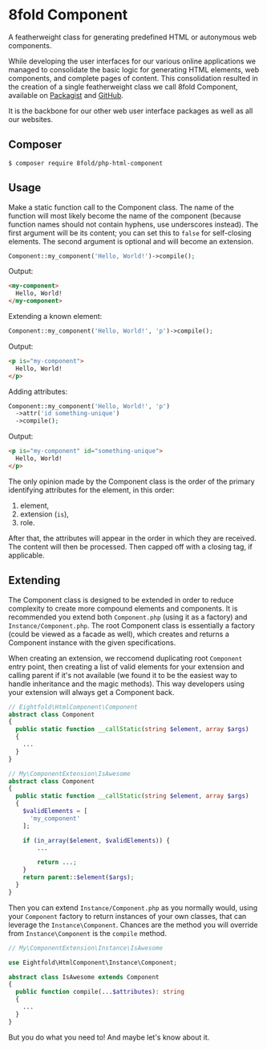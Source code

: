 # 8fold Component

A featherweight class for generating predefined HTML or autonymous web components.

While developing the user interfaces for our various online applications we managed to consolidate the basic logic for generating HTML elements, web components, and complete pages of content. This consolidation resulted in the creation of a single featherweight class we call 8fold Component, available on [Packagist](https://packagist.org/packages/8fold/php-html-component) and [GitHub](https://github.com/8fold/php-html-component).

It is the backbone for our other web user interface packages as well as all our websites.

## Composer

```
$ composer require 8fold/php-html-component
```

## Usage

Make a static function call to the Component class. The name of the function will most likely become the name of the component (because function names should not contain hyphens, use underscores instead). The first argument will be its content; you can set this to `false` for self-closing elements. The second argument is optional and will become an extension.

```php
Component::my_component('Hello, World!')->compile();
```

Output:

```html
<my-component>
  Hello, World!
</my-component>
```

Extending a known element:

```php
Component::my_component('Hello, World!', 'p')->compile();
```

Output:

```html
<p is="my-component">
  Hello, World!
</p>
```

Adding attributes:

```php
Component::my_component('Hello, World!', 'p')
  ->attr('id something-unique')
  ->compile();
```

Output:

```html
<p is="my-component" id="something-unique">
  Hello, World!
</p>
```


The only opinion made by the Component class is the order of the primary identifying attributes for the element, in this order:

1. element,
2. extension (`is`),
3. role.

After that, the attributes will appear in the order in which they are received. The content will then be processed. Then capped off with a closing tag, if applicable.

## Extending

The Component class is designed to be extended in order to reduce complexity to create more compound elements and components. It is recommended you extend both `Component.php` (using it as a factory) and `Instance/Component.php`. The root Component class is essentially a factory (could be viewed as a facade as well), which creates and returns a Component instance with the given specifications. 

When creating an extension, we reccomend duplicating root `Component` entry point, then creating a list of valid elements for your extension and calling parent if it's not available (we found it to be the easiest way to handle inheritance and the magic methods). This way developers using your extension will always get a Component back.

```php
// Eightfold\HtmlComponent\Component
abstract class Component
{
  public static function __callStatic(string $element, array $args)
  {
    ...
  }
}

// My\ComponentExtension\IsAwesome
abstract class Component
{
  public static function __callStatic(string $element, array $args)
  {
    $validElements = [
      'my_component'
    ];

    if (in_array($element, $validElements)) {
        ...

        return ...;
    }
    return parent::$element($args);
  }
}
```

Then you can extend `Instance/Component.php` as you normally would, using your `Component` factory to return instances of your own classes, that can leverage the `Instance\Component`. Chances are the method you will override from `Instance\Component` is the `compile` method.

```php
// My\ComponentExtension\Instance\IsAwesome

use Eightfold\HtmlComponent\Instance\Component;

abstract class IsAwesome extends Component
{
  public function compile(...$attributes): string
  {
    ...
  }
}
```

But you do what you need to! And maybe let's know about it.